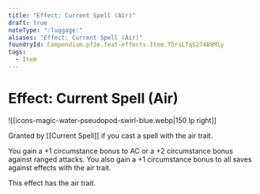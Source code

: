 ```yaml
---
title: "Effect: Current Spell (Air)"
draft: true
noteType: ":luggage:"
aliases: "Effect: Current Spell (Air)"
foundryId: Compendium.pf2e.feat-effects.Item.T5rsLTqS274B9Mly
tags:
  - Item
---
```


# Effect: Current Spell (Air)
![[icons-magic-water-pseudopod-swirl-blue.webp|150 lp right]]

Granted by [[Current Spell]] if you cast a spell with the air trait.

You gain a +1 circumstance bonus to AC or a +2 circumstance bonus against ranged attacks. You also gain a +1 circumstance bonus to all saves against effects with the air trait.

This effect has the air trait.
